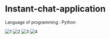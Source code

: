 # Instant-chat-application
Language of programming : Python


![1](https://user-images.githubusercontent.com/52625036/69015570-6ce5d480-0995-11ea-9b80-79a62f28fc2c.PNG)
![2](https://user-images.githubusercontent.com/52625036/69015574-82f39500-0995-11ea-9251-7f72210a431a.PNG)
![3](https://user-images.githubusercontent.com/52625036/69015577-8f77ed80-0995-11ea-92a3-21e3b2b18f14.PNG)
![4](https://user-images.githubusercontent.com/52625036/69015579-969efb80-0995-11ea-8f03-2c599da98986.PNG)
